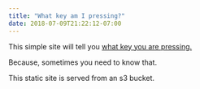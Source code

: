 ```yaml
---
title: "What key am I pressing?"
date: 2018-07-09T21:22:12-07:00
---
```


This simple site will tell you [what key you are pressing.](http://whatkeyamipressing.com/)

Because, sometimes you need to know that.

This static site is served from an s3 bucket.
